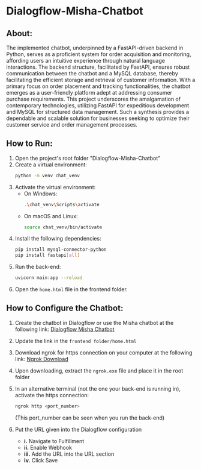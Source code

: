 # Dialogflow-Misha-Chatbot


## About: 

The implemented chatbot, underpinned by a FastAPI-driven backend in Python, serves as a proficient system for order acquisition and monitoring, affording users an intuitive experience through natural language interactions. The backend structure, facilitated by FastAPI, ensures robust communication between the chatbot and a MySQL database, thereby facilitating the efficient storage and retrieval of customer information. With a primary focus on order placement and tracking functionalities, the chatbot emerges as a user-friendly platform adept at addressing consumer purchase requirements. This project underscores the amalgamation of contemporary technologies, utilizing FastAPI for expeditious development and MySQL for structured data management. Such a synthesis provides a dependable and scalable solution for businesses seeking to optimize their customer service and order management processes.


## How to Run:

1. Open the project's root folder "Dialogflow-Misha-Chatbot"
2. Create a virtual environment:
   ```bash
   python -m venv chat_venv
   ```
3. Activate the virtual environment:
   - On Windows:
     ```bash
     .\chat_venv\Scripts\activate
     ```
   - On macOS and Linux:
     ```bash
     source chat_venv/bin/activate
     ```
4. Install the following dependencies:
   ```bash
   pip install mysql-connector-python
   pip install fastapi[all]
   ```
5. Run the back-end:
   ```bash
   uvicorn main:app --reload
   ```
6. Open the `home.html` file in the frontend folder.


## How to Configure the Chatbot:

1. Create the chatbot in Dialogflow or use the Misha chatbot at the following link:
   [Dialogflow Misha Chatbot](https://console.dialogflow.com/api-client/demo/embedded/abb5b2ae-c8fb-48f2-8eb3-a3bf40669ded)

2. Update the link in the `frontend folder/home.html`

3. Download ngrok for https connection on your computer at the following link:
   [Ngrok Download](https://ngrok.com/download)

4. Upon downloading, extract the `ngrok.exe` file and place it in the root folder

5. In an alternative terminal (not the one your back-end is running in), activate the https connection:
   ```bash
   ngrok http <port_number>
   ```
   (This port_number can be seen when you run the back-end)

6. Put the URL given into the Dialogflow configuration
   - **i.** Navigate to Fulfillment
   - **ii.** Enable Webhook
   - **iii.** Add the URL into the URL section
   - **iv.** Click Save
